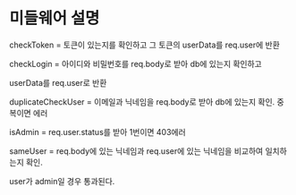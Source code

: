 # 미들웨어 설명

checkToken = 토큰이 있는지를 확인하고 그 토큰의 userData를 req.user에 반환

checkLogin =  아이디와 비밀번호를 req.body로 받아 db에 있는지 확인하고 

userData를 req.user로 반환

duplicateCheckUser = 이메일과 닉네임을 req.body로 받아 db에 있는지 확인. 중복이면 에러

isAdmin = req.user.status를 받아 1번이면 403에러 

sameUser = req.body에 있는 닉네임과 req.user에 있는 닉네임을 비교하여 일치하는지 확인. 

user가 admin일 경우 통과된다.